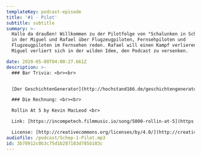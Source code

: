 ```yaml
---
templateKey: podcast-episode
title: '#1 - Pilot'
subtitle: subtitle
summary: >-
  Hallo da draußen! Willkommen zu der Pilotfolge von "Schalunken in Schalunken",
  in der Miguel und Rafael über Flugzeugpiloten, Fernsehpiloten und
  Flugzeugpiloten im Fernsehen reden. Rafael will einen Kampf verlieren und
  Miguel verliert sich in der wilden Idee, den Podcast zu versenken.

date: 2020-05-08T04:00:27.661Z
description: >-
  ### Bar Trivia: <br><br>


  [Der GeschichtenGenerator](http://hochstand166.de/geschichtengenerator.html)

  ### Die Rechnung: <br><br>

  Rollin At 5 by Kevin MacLeod <br>

  Link: [https://incompetech.filmmusic.io/song/5000-rollin-at-5](https://incompetech.filmmusic.io/song/5000-rollin-at-5) <br>

  License: [http://creativecommons.org/licenses/by/4.0/](http://creativecommons.org/licenses/by/4.0/)
audiofile: /podcast/Schep-1-Pilot.mp3
id: 3b78912c0b3c75d1b287183d785b183c
---
```

